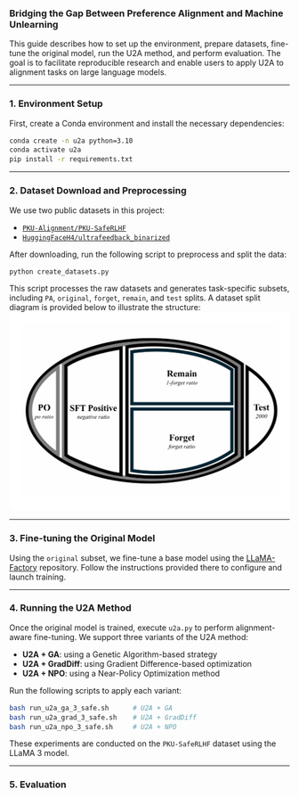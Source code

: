 ### Bridging the Gap Between Preference Alignment and Machine Unlearning

This guide describes how to set up the environment, prepare datasets, fine-tune the original model, run the U2A method, and perform evaluation. The goal is to facilitate reproducible research and enable users to apply U2A to alignment tasks on large language models.

---

### 1. Environment Setup

First, create a Conda environment and install the necessary dependencies:

```bash
conda create -n u2a python=3.10
conda activate u2a
pip install -r requirements.txt
```

---

### 2. Dataset Download and Preprocessing

We use two public datasets in this project:

* [`PKU-Alignment/PKU-SafeRLHF`](https://huggingface.co/datasets/PKU-Alignment/PKU-SafeRLHF)
* [`HuggingFaceH4/ultrafeedback_binarized`](https://huggingface.co/datasets/HuggingFaceH4/ultrafeedback_binarized)

After downloading, run the following script to preprocess and split the data:

```bash
python create_datasets.py
```

This script processes the raw datasets and generates task-specific subsets, including `PA`, `original`, `forget`, `remain`, and `test` splits. A dataset split diagram is provided below to illustrate the structure:
![Dataset Split](./dataset_split.png)

---

### 3. Fine-tuning the Original Model

Using the `original` subset, we fine-tune a base model using the [LLaMA-Factory](https://github.com/hiyouga/LLaMA-Factory) repository. Follow the instructions provided there to configure and launch training.

---

### 4. Running the U2A Method

Once the original model is trained, execute `u2a.py` to perform alignment-aware fine-tuning. We support three variants of the U2A method:

* **U2A + GA**: using a Genetic Algorithm-based strategy
* **U2A + GradDiff**: using Gradient Difference-based optimization
* **U2A + NPO**: using a Near-Policy Optimization method

Run the following scripts to apply each variant:

```bash
bash run_u2a_ga_3_safe.sh      # U2A + GA
bash run_u2a_grad_3_safe.sh    # U2A + GradDiff
bash run_u2a_npo_3_safe.sh     # U2A + NPO
```

These experiments are conducted on the `PKU-SafeRLHF` dataset using the LLaMA 3 model.

---

### 5. Evaluation
